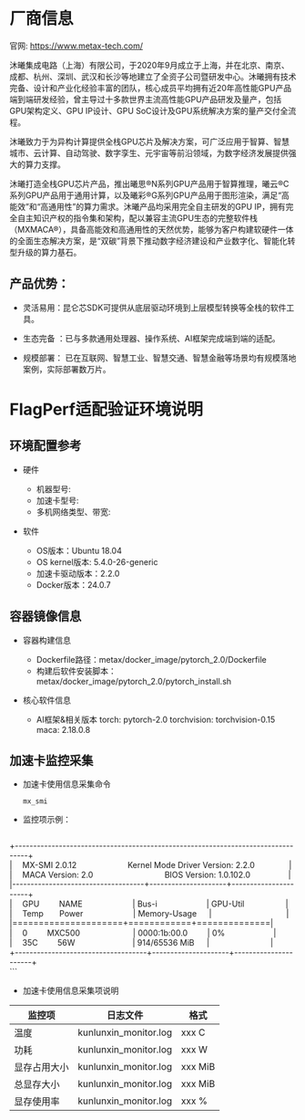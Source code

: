 # 厂商信息

官网: https://www.metax-tech.com/

沐曦集成电路（上海）有限公司，于2020年9月成立于上海，并在北京、南京、成都、杭州、深圳、武汉和长沙等地建立了全资子公司暨研发中心。沐曦拥有技术完备、设计和产业化经验丰富的团队，核心成员平均拥有近20年高性能GPU产品端到端研发经验，曾主导过十多款世界主流高性能GPU产品研发及量产，包括GPU架构定义、GPU IP设计、GPU SoC设计及GPU系统解决方案的量产交付全流程。

沐曦致力于为异构计算提供全栈GPU芯片及解决方案，可广泛应用于智算、智慧城市、云计算、自动驾驶、数字孪生、元宇宙等前沿领域，为数字经济发展提供强大的算力支撑。

沐曦打造全栈GPU芯片产品，推出曦思®N系列GPU产品用于智算推理，曦云®C系列GPU产品用于通用计算，以及曦彩®G系列GPU产品用于图形渲染，满足“高能效”和“高通用性”的算力需求。沐曦产品均采用完全自主研发的GPU IP，拥有完全自主知识产权的指令集和架构，配以兼容主流GPU生态的完整软件栈（MXMACA®），具备高能效和高通用性的天然优势，能够为客户构建软硬件一体的全面生态解决方案，是“双碳”背景下推动数字经济建设和产业数字化、智能化转型升级的算力基石。

## 产品优势：

- 灵活易用：昆仑芯SDK可提供从底层驱动环境到上层模型转换等全栈的软件工具。

- 生态完备 ：已与多款通用处理器、操作系统、AI框架完成端到端的适配。

- 规模部署： 已在互联网、智慧工业、智慧交通、智慧金融等场景均有规模落地案例，实际部署数万片。


# FlagPerf适配验证环境说明
## 环境配置参考
- 硬件
  - 机器型号: 
  - 加速卡型号: 
  - 多机网络类型、带宽: 

- 软件
  - OS版本：Ubuntu 18.04
  - OS kernel版本: 5.4.0-26-generic
  - 加速卡驱动版本：2.2.0
  - Docker版本：24.0.7


## 容器镜像信息
- 容器构建信息
  - Dockerfile路径：metax/docker_image/pytorch_2.0/Dockerfile
  - 构建后软件安装脚本：metax/docker_image/pytorch_2.0/pytorch_install.sh

- 核心软件信息 
  - AI框架&相关版本
    torch: pytorch-2.0
    torchvision: torchvision-0.15
    maca: 2.18.0.8


## 加速卡监控采集
- 加速卡使用信息采集命令

  ```shell 
  mx_smi
  ```
- 监控项示例：
    ```shell
+---------------------------------------------------------------------------------+  
|&emsp; MX-SMI 2.0.12&emsp; &emsp; &emsp; &emsp; &emsp; Kernel Mode Driver Version: 2.2.0&emsp; &emsp; &emsp; &thinsp; |  
|&emsp;  MACA Version: 2.0&emsp; &emsp; &emsp; &emsp; &emsp; &emsp; &emsp;  BIOS Version: 1.0.102.0&emsp; &emsp; &emsp; &thinsp; &thinsp; |  
|------------------------------------+---------------------+----------------------+  
|&emsp; GPU&emsp;&emsp;&thinsp; NAME &emsp;&emsp;&emsp;&emsp;&emsp;&emsp;| Bus-i&emsp;&emsp;&emsp;&emsp;&emsp;&emsp;&thinsp;| GPU-Util&emsp;&emsp;&emsp;&emsp;&emsp;&thinsp;|  
|&emsp; Temp&emsp;&emsp;Power &emsp;&emsp;&emsp;&emsp;&emsp;&emsp;| Memory-Usage&emsp;&thinsp;&thinsp;&thinsp;|&emsp;&emsp;&emsp;&emsp;&emsp;&emsp;&emsp;&emsp;&emsp;&thinsp;&thinsp;|  
|=====================+============+==============|  
| &emsp;0&emsp;&emsp;&thinsp; MXC500   &emsp;&emsp;&thinsp;&emsp;&emsp;&thinsp;&emsp;&emsp;| 0000:1b:00.0 &emsp;&emsp;&thinsp;| 0%&emsp;&emsp;&thinsp;&emsp;&thinsp;&thinsp;&emsp;&thinsp;&thinsp;&emsp;&thinsp;|  
| &emsp;35C &emsp;&emsp;&thinsp;56W &emsp;&emsp;&thinsp;&emsp;&emsp;&emsp;&emsp; &thinsp; | 914/65536 MiB    &emsp;    | &emsp;&emsp;&thinsp;  &emsp;&emsp;&thinsp;&thinsp;&emsp;&thinsp;&thinsp;&emsp;&thinsp;|  
+------------------------------------+---------------------+----------------------+  
    ```

- 加速卡使用信息采集项说明

|监控项| 日志文件 | 格式 |
|---|---|---|
|温度| kunlunxin_monitor.log | xxx C |
|功耗 |kunlunxin_monitor.log | xxx W |
|显存占用大小 |kunlunxin_monitor.log |xxx MiB |
|总显存大小 |kunlunxin_monitor.log |xxx MiB |
|显存使用率 |kunlunxin_monitor.log |xxx % |




